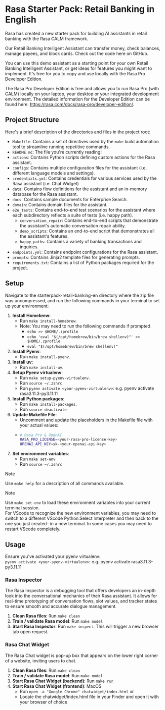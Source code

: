 # Rasa Starter Pack: Retail Banking in English

Rasa has created a new starter pack for building AI assistants in retail banking with the Rasa CALM framework.

Our Retail Banking Intelligent Assistant can transfer money, check balances, manage payees, and block cards. Check out the code here on GitHub.

You can use this demo assistant as a starting point for your own Retail Banking Intelligent Assistant, or get ideas for features you might want to implement. It's free for you to copy and use locally with the Rasa Pro Developer Edition.

The Rasa Pro Developer Edition is free and allows you to run Rasa Pro (with CALM) locally on your laptop, your desktop or your integrated development environment. The detailed information for the Developer Edition can be found here: https://rasa.com/docs/rasa-pro/developer-edition/.



## Project Structure

Here's a brief description of the directories and files in the project root:

- `Makefile`: Contains a set of directives used by the `make` build automation tool to streamline running repetitive commands.
- `README.md`: The file you're currently reading!
- `actions`: Contains Python scripts defining custom actions for the Rasa assistant.
- `configs`: Contains multiple configuration files for the assistant (i.e. different language models and settings).
- `credentials.yml`: Contains credentials for various services used by the Rasa assistant (i.e. Chat Widget)
- `data`: Contains flow definitions for the assistant and an in-memory database for the Rasa assistant.
- `docs`: Contains sample documents for Enterprise Search.
- `domain`: Contains domain files for the assistant.
- `e2e_tests`: Contains end-to-end test scenarios for the assistant where each subdirectory reflects a suite of tests (i.e. happy path).
    - `conversation_repair`: Contains end-to-end scripts that demonstrate the assistant's automatic conversation repair ability.
    - `demo_scripts`: Contains an end-to-end script that demonstrates all the assistant's features.
    - `happy_paths`: Contains a variety of banking transactions and inquiries.
- `endpoints.yml`: Contains endpoint configurations for the Rasa assistant.
- `prompts`: Contains Jinja2 template files for generating prompts.
- `requirements.txt`: Contains a list of Python packages required for the project.

## Setup

Navigate to the ​​starterpack-retail-banking-en directory where the zip file was uncompressed, and run the following commands in your terminal to set up your environment:

1. **Install Homebrew**:
    - Run `make install-homebrew`.
    - Note: You may need to run the following commands if prompted:
        - `echo >> $HOME/.zprofile`
        - `echo 'eval "$(/opt/homebrew/bin/brew shellenv)"' >> $HOME/.zprofile`
        - `eval "$(/opt/homebrew/bin/brew shellenv)"`
2. **Install Pyenv**:
    - Run `make install-pyenv`.
3. **Install uv**:
    - Run `make install-uv`.
4. **Setup Pyenv virtualenv**:
    - Run `make setup-pyenv-virtualenv`.
    - Run `source ~/.zshrc`
    - Run `pyenv activate <your-pyenv-virtualenv>`: e.g. pyenv activate rasa3.11.3-py3.11.11
5. **Install Python packages**:
    - Run `make install-packages`.
    - Run `source deactivate`
6. **Update Makefile File**:
    - Uncomment and update the placeholders in the Makefile file with your actual values:
    - ```bash
      # Rasa Pro & OpenAI
      RASA_PRO_LICENSE=<your-rasa-pro-license-key>
      OPENAI_API_KEY=sk-<your-openai-api-key>
      ```
8. **Set environment variables**:
    - Run `make set-env`
    - Run `source ~/.zshrc`

> [!NOTE]
> Use `make help` for a description of all commands available.

> [!NOTE]
> Use `make set-env` to load these environment variables into your current terminal session.  
> For VScode to recognize the new environment variables, you may need to switch to a different VScode Python:Select Interpreter and then back to the one you just created- in a new terminal. In some cases you may need to restart VScode completely.

## Usage

Ensure you've activated your pyenv virtualenv:  
`pyenv activate <your-pyenv-virtualenv>`: e.g. pyenv activate rasa3.11.3-py3.11.11

### Rasa Inspector

The Rasa Inspector is a debugging tool that offers developers an in-depth look into the conversational mechanics of their Rasa assistant. It allows for real-time prototyping of conversation flows, slot values, and tracker states to ensure smooth and accurate dialogue management.

1. **Clean Rasa files**: Run `make clean`
2. **Train / validate Rasa model**: Run `make model`
3. **Start Rasa Inspector**: Run `make inspect`. This will trigger a new browser tab open request.

### Rasa Chat Widget

The Rasa Chat widget is pop-up box that appears on the lower right corner of a website, inviting users to chat.

1. **Clean Rasa files**: Run `make clean`
2. **Train / validate Rasa model**: Run `make model`
3. **Start Rasa Chat Widget (backend)**: Run `make run`
4. **Start Rasa Chat Widget (frontend)**: MacOS
    - Run `open -a "Google Chrome" chatwidget/index.html` or
    - Locate the chatwidget/index.html file in your Finder and open it with your browser of choice

